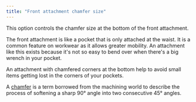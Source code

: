```yaml
---
title: "Front attachment chamfer size"
---
```


This option controls the chamfer size at the bottom of the front attachment.

The front attachment is like a pocket that is only attached at the waist. It is a common feature on workwear as it allows greater mobility. An attachment like this exists because it's not so easy to bend over when there's a big wrench in your pocket.

An attachment with chamfered corners at the bottom help to avoid small items getting lost in the corners of your pockets.

<Note>

A [chamfer](https://en.wikipedia.org/wiki/Chamfer) is a term borrowed from the machining world to describe the process of softening a sharp 90° angle into two consecutive 45° angles.

</Note>

